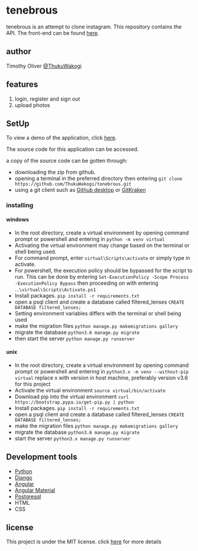 # tenebrous

tenebrous is an attempt to clone instagram. This repository contains the API. The front-end can be found [here](https://github.com/ThukuWakogi/tenebrous-face).

## author

Timothy Oliver [@ThukuWakogi](https://github.com/ThukuWakogi)

## features

1. login, register and sign out
2. upload photos

## SetUp

To view a demo of the application, click [here](https://thukuwakogi.github.io/tenebrous-face/).

The source code for this application can be accessed.

a copy of the source code can be gotten through:

- downloading the zip from github.
- opening a terminal in the preferred directory then entering `git clone https://github.com/ThukuWakogi/tenebrous.git`
- using a git client such as [Github desktop](https://desktop.github.com/) or [GitKraken](https://www.gitkraken.com/)

### installing

#### windows

* In the root directory, create a virtual environment by opening command prompt or powershell and entering in `python -m venv virtual`
* Activating the virtual environment may change based on the terminal or shell being used.
* For command prompt, enter `virtual\Scripts\activate` or simply type in activate.
* For powershell, the execution policy should be bypassed for the script to run. This can be done by entering `Set-ExecutionPolicy -Scope Process -ExecutionPolicy Bypass` then proceeding on with entering .`.\virtual\Scripts\Activate.ps1`
* Install packages. `pip install -r requirements.txt`
* open a psql client and create a database called filtered_lenses `CREATE DATABASE filtered_lenses;`
* Setting environment variables differs with the terminal or shell being used
* make the migration files `python manage.py makemigrations gallery`
* migrate the database `python3.6 manage.py migrate`
* then start the server `python manage.py runserver`

#### unix

* In the root directory, create a virtual environment by opening command prompt or powershell and entering in `python3.x -m venv --without-pip virtual` replace x with version in host machine, preferably version v3.6 for this project
* Activate the virtual environment `source virtual/bin/activate`
* Download pip into the virtual environment `curl https://bootstrap.pypa.io/get-pip.py | python`
* Install packages. `pip install -r requirements.txt`
* open a psql client and create a database called filtered_lenses `CREATE DATABASE filtered_lenses;`
* make the migration files `python manage.py makemigrations gallery`
* migrate the database `python3.6 manage.py migrate`
* start the server `python3.x manage.py runserver`

## Development tools
* [Python](https://www.python.org/)
* [Django](https://www.djangoproject.com/)
* [Angular](https://angular.io/)
* [Angular Material](https://material.angular.io/)
* [Postgresql](https://www.postgresql.org/)
* HTML
* CSS

## license
This project is under the MIT license. click [here](https://github.com/ThukuWakogi/tenebrous/blob/master/LICENSE) for more details
